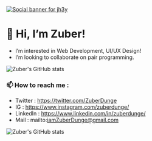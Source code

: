 [![Social banner for jh3y](https://miro.medium.com/max/960/1*06f6VMGAqEQoLQw8uzgPoA.gif)](https://zuberdunge.netlify.app)

# 👋 Hi, I’m Zuber!
- I’m interested in Web Development, UI/UX Design!
- I’m looking to collaborate on pair programming.

![Zuber's GitHub stats](https://github-readme-stats.vercel.app/api?username=ZuberDunge&hide=stars&show_icons=true&theme=radical)


### 📫 How to reach me : 
- Twitter : https://twitter.com/ZuberDunge
- IG : https://www.instagram.com/zuberdunge/
- LinkedIn : https://www.linkedin.com/in/zuberdunge/
- Mail : mailto:iamZuberDunge@gmail.com



![Zuber's GitHub stats](https://github-readme-stats.vercel.app/api/top-langs/?username=ZuberDunge&layout=compact&theme=radical)


<!---
ZuberDunge/ZuberDunge is a ✨ special ✨ repository because its `README.md` (this file) appears on your GitHub profile.
You can click the Preview link to take a look at your changes.
--->

